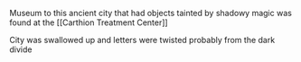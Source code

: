 Museum to this ancient city that had objects tainted by shadowy magic was found at the [[Carthion Treatment Center]]

City was swallowed up and letters were twisted probably from the dark divide